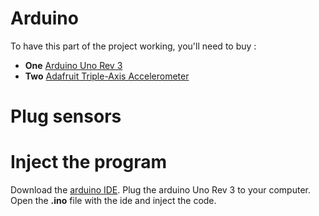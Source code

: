 # Arduino

To have this part of the project working, you'll need to buy : 

- **One** [Arduino Uno Rev 3](https://store.arduino.cc/products/arduino-uno-rev3/)
- **Two** [Adafruit Triple-Axis Accelerometer](https://www.adafruit.com/product/2019)

# Plug sensors 



# Inject the program 

Download the [arduino IDE](https://www.arduino.cc/en/software).
Plug the arduino Uno Rev 3 to your computer. 
Open the **.ino** file with the ide and inject the code. 
